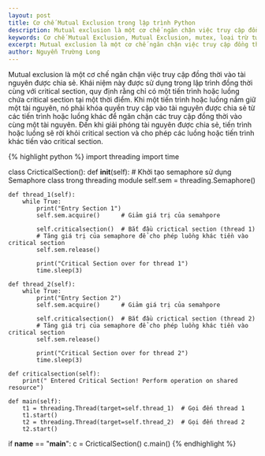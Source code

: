 ```yaml
---
layout: post
title: Cơ chế Mutual Exclusion trong lập trình Python
description: Mutual exclusion là một cơ chế ngăn chặn việc truy cập đồng thời vào tài nguyên được chia sẻ. Khái niệm này được sử dụng trong lập trình đồng thời cùng với critical section, quy định rằng chỉ có một tiến trình hoặc luồng chứa critical section tại một thời điểm.
keywords: Cơ chế Mutual Exclusion, Mutual Exclusion, mutex, loại trừ tương hỗ, lập trình Python, Python, lập trình đồng thời, lập trình đa luồng, lập trình multithreading, lập trình multithreading, critical section
excerpt: Mutual exclusion là một cơ chế ngăn chặn việc truy cập đồng thời vào tài nguyên được chia sẻ. Khái niệm này được sử dụng trong lập trình đồng thời cùng với critical section, quy định rằng chỉ có một tiến trình hoặc luồng chứa critical section tại một thời điểm.
author: Nguyễn Trường Long
---
```


Mutual exclusion là một cơ chế ngăn chặn việc truy cập đồng thời vào tài nguyên được chia sẻ. Khái niệm này được sử dụng trong lập trình đồng thời cùng với critical section, quy định rằng chỉ có một tiến trình hoặc luồng chứa critical section tại một thời điểm. Khi một tiến trình hoặc luồng nắm giữ một tài nguyên, nó phải khóa quyền truy cập vào tài nguyên được chia sẻ từ các tiến trình hoặc luồng khác để ngăn chặn các truy cập đồng thời vào cùng một tài nguyên. Đến khi giải phóng tài nguyên được chia sẻ, tiến trình hoặc luồng sẽ rời khỏi critical section và cho phép các luồng hoặc tiến trình khác tiến vào critical section.

{% highlight python %}
import threading
import time

class CricticalSection():
    def __init__(self):
        # Khởi tạo semaphore sử dụng Semaphore class trong threading module
        self.sem = threading.Semaphore()

    def thread_1(self):
        while True:
            print("Entry Section 1")
            self.sem.acquire()      # Giảm giá trị của semahpore

            self.criticalsection()  # Bắt đầu crictical section (thread 1)
            # Tăng giá trị của semaphore để cho phép luồng khác tiền vào critical section
            self.sem.release()

            print("Critical Section over for thread 1")
            time.sleep(3)

    def thread_2(self):
        while True:
            print("Entry Section 2")
            self.sem.acquire()      # Giảm giá trị của semahpore

            self.criticalsection()  # Bắt đầu crictical section (thread 2)
            # Tăng giá trị của semaphore để cho phép luồng khác tiền vào critical section
            self.sem.release()

            print("Critical Section over for thread 2")
            time.sleep(3)

    def criticalsection(self):
        print(" Entered Critical Section! Perform operation on shared resource")

    def main(self):
        t1 = threading.Thread(target=self.thread_1)  # Gọi đến thread 1
        t1.start()
        t2 = threading.Thread(target=self.thread_2)  # Gọi đến thread 2
        t2.start()

if __name__ == "__main__":
    c = CricticalSection()
    c.main()
{% endhighlight %}
